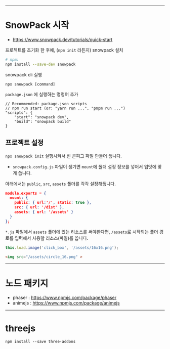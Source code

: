 
---
# SnowPack 시작

* https://www.snowpack.dev/tutorials/quick-start

프로젝트를 초기화 한 후에, (`npm init` 라든지) snowpack 설치

```bash
# npm:
npm install --save-dev snowpack
```

snowpack cli 실행
```
npx snowpack [command]
```

`package.json` 에 실행하는 명령어 추가
```
// Recommended: package.json scripts
// npm run start (or: "yarn run ...", "pnpm run ...")
"scripts": {
    "start": "snowpack dev",
    "build": "snowpack build"
}
```

## 프로젝트 설정

`npx snowpack init` 실행시켜서 빈 콘피그 파일 만들어 둡니다.

* `snowpack.config.js` 파일이 생기면 `mount`에 폴더 설정 정보를 넣어서 입맛에 맞게 씁니다.

아래에서는 `public`, `src`, `assets` 폴더를 각각 설정해둡니다.

```json
module.exports = {
  mount: {
    public: { url:'/', static: true },
    src: { url: '/dist' },
    assets: { url: '/assets' }
  }
};
```

`*.js` 파일에서 `assets` 폴더에 있는 리소스를 써야한다면, `/assets`로 시작되는 폴더 경로를 입력해서
사용할 리소스(파일)를 씁니다.

```js
this.load.image('click_box', '/assets/16x16.png');
```

```html
<img src="/assets/circle_16.png" >
```

---
# 노드 패키지

* phaser : https://www.npmjs.com/package/phaser
* animejs : https://www.npmjs.com/package/animejs


---
# threejs

```
npm install --save three-addons
```